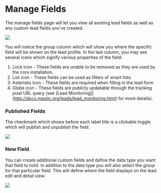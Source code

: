 # Manage Fields

The manage fields page will let you view all existing lead fields as well as any custom lead fields you've created.

![](http://drop.dbh.li/image/190V1w2j2P1Z/Image%202014-11-16%20at%209.34.35%20PM.png)

You will notice the group column which will show you where the specific field will be shown on the lead profile. In the last column, you may see several icons which signify various properties of the field:

1. Lock icon - These fields are unable to be removed as they are used by the core installation. 
2. List icon - These fields can be used as filters of smart lists.
3. Asterisks icon - These fields are required when filling in the lead form
4. Globe icon - These fields are publicly updatable through the tracking pixel URL query (see [Lead Monitoring]](http://docs.mautic.org/leads/lead_monitoring.html) for more details).

### Published Fields

The checkmark which shows before each label title is a clickable toggle which will publish and unpublish the field.

![](http://drop.dbh.li/image/3S1u0k1X463v/Screen%20Recording%202014-11-16%20at%2009.37%20PM.gif)

### New Field

You can create additional custom fields and define the data type you want that field to hold. In addition to the data type you will also select the group for that particular field. This will define where the field displays on the lead edit and detail view.

![](http://drop.dbh.li/image/1k3U1p3J3Y2u/Image%202014-11-16%20at%209.43.52%20PM.png)
